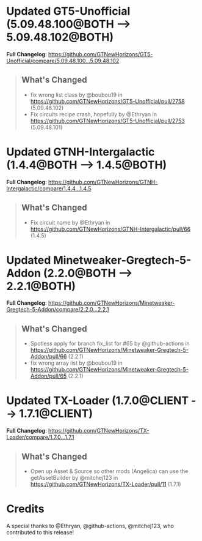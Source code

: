 # Updated GT5-Unofficial (5.09.48.100@BOTH --> 5.09.48.102@BOTH)
**Full Changelog**: https://github.com/GTNewHorizons/GT5-Unofficial/compare/5.09.48.100...5.09.48.102
>## What's Changed
> * fix wrong list class by @boubou19 in https://github.com/GTNewHorizons/GT5-Unofficial/pull/2758 (5.09.48.102)
> * Fix circuits recipe crash, hopefully by @Ethryan in https://github.com/GTNewHorizons/GT5-Unofficial/pull/2753 (5.09.48.101)
>

# Updated GTNH-Intergalactic (1.4.4@BOTH --> 1.4.5@BOTH)
**Full Changelog**: https://github.com/GTNewHorizons/GTNH-Intergalactic/compare/1.4.4...1.4.5
>## What's Changed
> * Fix circuit name by @Ethryan in https://github.com/GTNewHorizons/GTNH-Intergalactic/pull/66 (1.4.5)
>

# Updated Minetweaker-Gregtech-5-Addon (2.2.0@BOTH --> 2.2.1@BOTH)
**Full Changelog**: https://github.com/GTNewHorizons/Minetweaker-Gregtech-5-Addon/compare/2.2.0...2.2.1
>## What's Changed
> * Spotless apply for branch fix_list for #65 by @github-actions in https://github.com/GTNewHorizons/Minetweaker-Gregtech-5-Addon/pull/66 (2.2.1)
> * fix wrong array list by @boubou19 in https://github.com/GTNewHorizons/Minetweaker-Gregtech-5-Addon/pull/65 (2.2.1)
>

# Updated TX-Loader (1.7.0@CLIENT --> 1.7.1@CLIENT)
**Full Changelog**: https://github.com/GTNewHorizons/TX-Loader/compare/1.7.0...1.7.1
>## What's Changed
> * Open up Asset & Source so other mods (Angelica) can use the getAssetBuilder by @mitchej123 in https://github.com/GTNewHorizons/TX-Loader/pull/11 (1.7.1)
>

# Credits
A special thanks to @Ethryan, @github-actions, @mitchej123, who contributed to this release!
